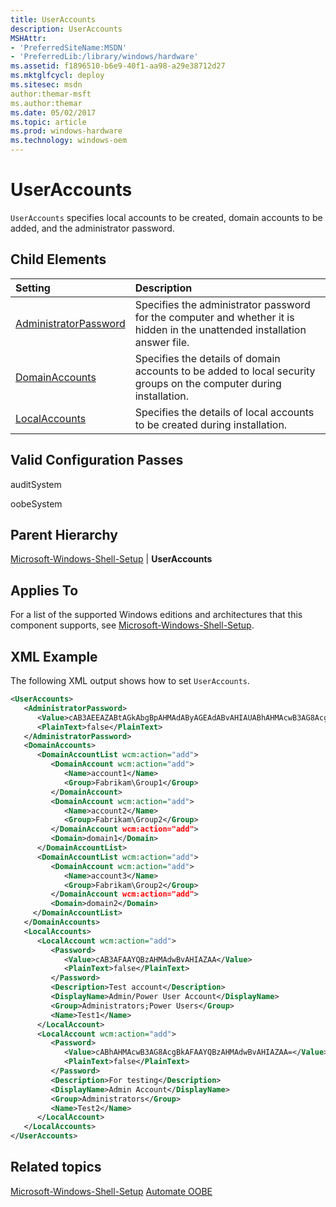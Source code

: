 ```yaml
---
title: UserAccounts
description: UserAccounts
MSHAttr:
- 'PreferredSiteName:MSDN'
- 'PreferredLib:/library/windows/hardware'
ms.assetid: f1896510-b6e9-40f1-aa98-a29e38712d27
ms.mktglfcycl: deploy
ms.sitesec: msdn
author:themar-msft
ms.author:themar
ms.date: 05/02/2017
ms.topic: article
ms.prod: windows-hardware
ms.technology: windows-oem
---
```

# UserAccounts

`UserAccounts` specifies local accounts to be created, domain accounts to be added, and the administrator password.

## Child Elements

| Setting                 | Description                                                                           |
|:------------------------|:--------------------------------------------------------------------------------------|
| [AdministratorPassword](microsoft-windows-shell-setup-useraccounts-administratorpassword.md) | Specifies the administrator password for the computer and whether it is hidden in the unattended installation answer file. |
| [DomainAccounts](microsoft-windows-shell-setup-useraccounts-domainaccounts.md) | Specifies the details of domain accounts to be added to local security groups on the computer during installation. |
| [LocalAccounts](microsoft-windows-shell-setup-useraccounts-localaccounts.md) | Specifies the details of local accounts to be created during installation. |

## Valid Configuration Passes

auditSystem

oobeSystem

## Parent Hierarchy

[Microsoft-Windows-Shell-Setup](microsoft-windows-shell-setup.md) | **UserAccounts**

## Applies To

For a list of the supported Windows editions and architectures that this component supports, see [Microsoft-Windows-Shell-Setup](microsoft-windows-shell-setup.md).

## XML Example

The following XML output shows how to set `UserAccounts`.

```XML
<UserAccounts>
   <AdministratorPassword>
      <Value>cAB3AEEAZABtAGkAbgBpAHMAdAByAGEAdABvAHIAUABhAHMAcwB3AG8AcgBkAA==</Value>
      <PlainText>false</PlainText>
   </AdministratorPassword>
   <DomainAccounts>
      <DomainAccountList wcm:action="add">
         <DomainAccount wcm:action="add">
            <Name>account1</Name>
            <Group>Fabrikam\Group1</Group>
         </DomainAccount>
         <DomainAccount wcm:action="add">
            <Name>account2</Name>
            <Group>Fabrikam\Group2</Group>
         </DomainAccount wcm:action="add">
         <Domain>domain1</Domain>
      </DomainAccountList>
      <DomainAccountList wcm:action="add">
         <DomainAccount wcm:action="add">
            <Name>account3</Name>
            <Group>Fabrikam\Group2</Group>
         </DomainAccount wcm:action="add">
         <Domain>domain2</Domain>
     </DomainAccountList>
   </DomainAccounts>
   <LocalAccounts>
      <LocalAccount wcm:action="add">
         <Password>
            <Value>cAB3AFAAYQBzAHMAdwBvAHIAZAA</Value>
            <PlainText>false</PlainText>
         </Password>
         <Description>Test account</Description>
         <DisplayName>Admin/Power User Account</DisplayName>
         <Group>Administrators;Power Users</Group>
         <Name>Test1</Name>
      </LocalAccount>
      <LocalAccount wcm:action="add">
         <Password>
            <Value>cABhAHMAcwB3AG8AcgBkAFAAYQBzAHMAdwBvAHIAZAA=</Value>
            <PlainText>false</PlainText>
         </Password>
         <Description>For testing</Description>
         <DisplayName>Admin Account</DisplayName>
         <Group>Administrators</Group>
         <Name>Test2</Name>
      </LocalAccount>
   </LocalAccounts>
</UserAccounts>
```

## Related topics

[Microsoft-Windows-Shell-Setup](microsoft-windows-shell-setup.md)
[Automate OOBE](https://docs.microsoft.com/windows-hardware/customize/desktop/automate-oobe)

